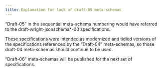 ```yaml
---
title: Explanation for lack of draft-05 meta-schemas
---
```


“Draft-05” in the sequential meta-schema numbering would have referred to the draft-wright-jsonschema*-00 specifications.

These specifications were intended as modernized and tidied versions of the specifications referenced by the “Draft-04” meta-schemas, so those draft-04 meta-schemas should continue to be used.

“Draft-06” meta-schemas will be published for the next set of specifications.